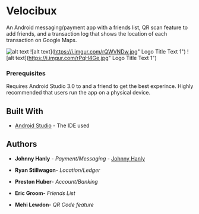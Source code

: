 # Velocibux
An Android messaging/payment app with a friends list, QR scan feature to add friends, and a transaction log that shows the location of each transaction on Google Maps. 

![alt text](https://i.imgur.com/d1QrnZT.jpg "Logo Title Text 1")
![alt text](https://i.imgur.com/rQWVNDw.jpg" Logo Title Text 1")
![alt text](https://i.imgur.com/rPqH4Ge.jpg" Logo Title Text 1")


### Prerequisites

Requires Android Studio 3.0 to and a friend to get the best experince. Highly recommended that users run the app on
a physical device.

## Built With

* [Android Studio](https://developer.android.com/studio/index.html) - The IDE used


## Authors

* **Johnny Hanly** - *Payment/Messaging* - [Johnny Hanly](https://github.com/JohnnyHanly)

* **Ryan Stillwagon**- *Location/Ledger*

* **Preston Huber**- *Account/Banking*

* **Eric Groom**- *Friends List*

* **Mehi Lewdon**- *QR Code feature*
